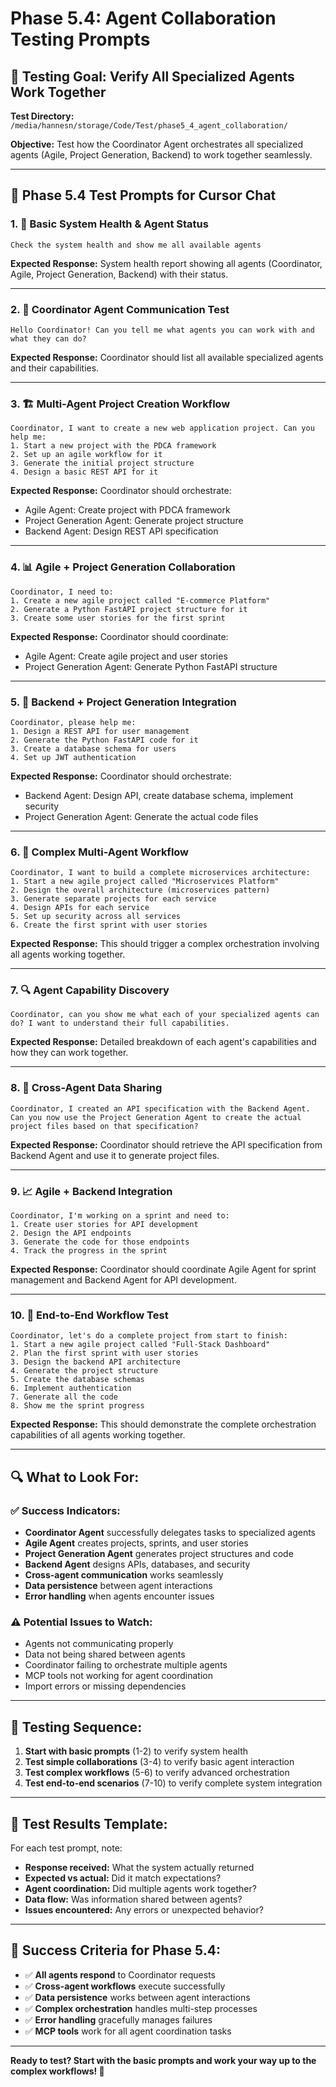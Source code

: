 # Phase 5.4: Agent Collaboration Testing Prompts

## 🎯 **Testing Goal: Verify All Specialized Agents Work Together**

**Test Directory:** `/media/hannesn/storage/Code/Test/phase5_4_agent_collaboration/`

**Objective:** Test how the Coordinator Agent orchestrates all specialized agents (Agile, Project Generation, Backend) to work together seamlessly.

---

## 🚀 **Phase 5.4 Test Prompts for Cursor Chat**

### **1. 🧪 Basic System Health & Agent Status**

```
Check the system health and show me all available agents
```

**Expected Response:** System health report showing all agents (Coordinator, Agile, Project Generation, Backend) with their status.

---

### **2. 🔄 Coordinator Agent Communication Test**

```
Hello Coordinator! Can you tell me what agents you can work with and what they can do?
```

**Expected Response:** Coordinator should list all available specialized agents and their capabilities.

---

### **3. 🏗️ Multi-Agent Project Creation Workflow**

```
Coordinator, I want to create a new web application project. Can you help me:
1. Start a new project with the PDCA framework
2. Set up an agile workflow for it
3. Generate the initial project structure
4. Design a basic REST API for it
```

**Expected Response:** Coordinator should orchestrate:
- Agile Agent: Create project with PDCA framework
- Project Generation Agent: Generate project structure
- Backend Agent: Design REST API specification

---

### **4. 📊 Agile + Project Generation Collaboration**

```
Coordinator, I need to:
1. Create a new agile project called "E-commerce Platform"
2. Generate a Python FastAPI project structure for it
3. Create some user stories for the first sprint
```

**Expected Response:** Coordinator should coordinate:
- Agile Agent: Create agile project and user stories
- Project Generation Agent: Generate Python FastAPI structure

---

### **5. 🔧 Backend + Project Generation Integration**

```
Coordinator, please help me:
1. Design a REST API for user management
2. Generate the Python FastAPI code for it
3. Create a database schema for users
4. Set up JWT authentication
```

**Expected Response:** Coordinator should orchestrate:
- Backend Agent: Design API, create database schema, implement security
- Project Generation Agent: Generate the actual code files

---

### **6. 🎯 Complex Multi-Agent Workflow**

```
Coordinator, I want to build a complete microservices architecture:
1. Start a new agile project called "Microservices Platform"
2. Design the overall architecture (microservices pattern)
3. Generate separate projects for each service
4. Design APIs for each service
5. Set up security across all services
6. Create the first sprint with user stories
```

**Expected Response:** This should trigger a complex orchestration involving all agents working together.

---

### **7. 🔍 Agent Capability Discovery**

```
Coordinator, can you show me what each of your specialized agents can do? I want to understand their full capabilities.
```

**Expected Response:** Detailed breakdown of each agent's capabilities and how they can work together.

---

### **8. 🧪 Cross-Agent Data Sharing**

```
Coordinator, I created an API specification with the Backend Agent. Can you now use the Project Generation Agent to create the actual project files based on that specification?
```

**Expected Response:** Coordinator should retrieve the API specification from Backend Agent and use it to generate project files.

---

### **9. 📈 Agile + Backend Integration**

```
Coordinator, I'm working on a sprint and need to:
1. Create user stories for API development
2. Design the API endpoints
3. Generate the code for those endpoints
4. Track the progress in the sprint
```

**Expected Response:** Coordinator should coordinate Agile Agent for sprint management and Backend Agent for API development.

---

### **10. 🎨 End-to-End Workflow Test**

```
Coordinator, let's do a complete project from start to finish:
1. Start a new agile project called "Full-Stack Dashboard"
2. Plan the first sprint with user stories
3. Design the backend API architecture
4. Generate the project structure
5. Create the database schemas
6. Implement authentication
7. Generate all the code
8. Show me the sprint progress
```

**Expected Response:** This should demonstrate the complete orchestration capabilities of all agents working together.

---

## 🔍 **What to Look For:**

### **✅ Success Indicators:**
- **Coordinator Agent** successfully delegates tasks to specialized agents
- **Agile Agent** creates projects, sprints, and user stories
- **Project Generation Agent** generates project structures and code
- **Backend Agent** designs APIs, databases, and security
- **Cross-agent communication** works seamlessly
- **Data persistence** between agent interactions
- **Error handling** when agents encounter issues

### **⚠️ Potential Issues to Watch:**
- Agents not communicating properly
- Data not being shared between agents
- Coordinator failing to orchestrate multiple agents
- MCP tools not working for agent coordination
- Import errors or missing dependencies

---

## 🚀 **Testing Sequence:**

1. **Start with basic prompts** (1-2) to verify system health
2. **Test simple collaborations** (3-4) to verify basic agent interaction
3. **Test complex workflows** (5-6) to verify advanced orchestration
4. **Test end-to-end scenarios** (7-10) to verify complete system integration

---

## 📝 **Test Results Template:**

For each test prompt, note:
- **Response received:** What the system actually returned
- **Expected vs actual:** Did it match expectations?
- **Agent coordination:** Did multiple agents work together?
- **Data flow:** Was information shared between agents?
- **Issues encountered:** Any errors or unexpected behavior?

---

## 🎯 **Success Criteria for Phase 5.4:**

- ✅ **All agents respond** to Coordinator requests
- ✅ **Cross-agent workflows** execute successfully
- ✅ **Data persistence** works between agent interactions
- ✅ **Complex orchestration** handles multi-step processes
- ✅ **Error handling** gracefully manages failures
- ✅ **MCP tools** work for all agent coordination tasks

---

**Ready to test? Start with the basic prompts and work your way up to the complex workflows! 🚀**
